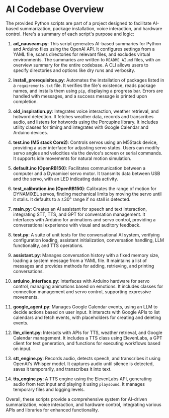 # AI Codebase Overview

The provided Python scripts are part of a project designed to facilitate AI-based summarization, package installation, voice interaction, and hardware control. Here's a summary of each script's purpose and logic:

1. **ad_nauseam.py**: This script generates AI-based summaries for Python and Arduino files using the OpenAI API. It configures settings from a YAML file, scans directories for relevant files, and excludes virtual environments. The summaries are written to `README_AI.md` files, with an overview summary for the entire codebase. A CLI allows users to specify directories and options like dry runs and verbosity.

2. **install_prerequisites.py**: Automates the installation of packages listed in a `requirements.txt` file. It verifies the file's existence, reads package names, and installs them using `pip`, displaying a progress bar. Errors are handled with messages, and a success message is printed upon completion.

3. **old_inspiration.py**: Integrates voice interaction, weather retrieval, and hotword detection. It fetches weather data, records and transcribes audio, and listens for hotwords using the Porcupine library. It includes utility classes for timing and integrates with Google Calendar and Arduino devices.

4. **test.ino (M5 stack Core2)**: Controls servos using an M5Stack device, providing a user interface for adjusting servo states. Users can modify servo angles and velocities via the device's screen or serial commands. It supports idle movements for natural motion simulation.

5. **default.ino (OpenRB150)**: Facilitates communication between a computer and a Dynamixel servo motor. It transmits data between USB and the servo, with an LED indicating data activity.

6. **test_calibration.ino (OpenRB150)**: Calibrates the range of motion for DYNAMIXEL servos, finding mechanical limits by moving the servo until it stalls. It defaults to a ±30° range if no stall is detected.

7. **main.py**: Creates an AI assistant for speech and text interaction, integrating STT, TTS, and GPT for conversation management. It interfaces with Arduino for animations and servo control, providing a conversational experience with visual and auditory feedback.

8. **test.py**: A suite of unit tests for the conversational AI system, verifying configuration loading, assistant initialization, conversation handling, LLM functionality, and TTS operations.

9. **assistant.py**: Manages conversation history with a fixed memory size, loading a system message from a YAML file. It maintains a list of messages and provides methods for adding, retrieving, and printing conversations.

10. **arduino_interface.py**: Interfaces with Arduino hardware for servo control, managing animations based on emotions. It includes classes for connection management and servo control, supporting expressive movements.

11. **google_agent.py**: Manages Google Calendar events, using an LLM to decide actions based on user input. It interacts with Google APIs to list calendars and fetch events, with placeholders for creating and deleting events.

12. **llm_client.py**: Interacts with APIs for TTS, weather retrieval, and Google Calendar management. It includes a TTS class using ElevenLabs, a GPT client for text generation, and functions for executing workflows based on input.

13. **stt_engine.py**: Records audio, detects speech, and transcribes it using OpenAI's Whisper model. It captures audio until silence is detected, saves it temporarily, and transcribes it into text.

14. **tts_engine.py**: A TTS engine using the ElevenLabs API, generating audio from text input and playing it using `playsound`. It manages temporary files and logging levels.

Overall, these scripts provide a comprehensive system for AI-driven summarization, voice interaction, and hardware control, integrating various APIs and libraries for enhanced functionality.